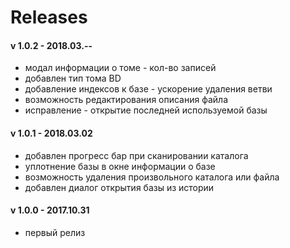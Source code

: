 # Releases


#### v 1.0.2 - 2018.03.--

- модал информации о томе - кол-во записей
- добавлен тип тома BD
- добавление индексов к базе - ускорение удаления ветви
- возможность редактирования описания файла
- исправление - открытие последней используемой базы


#### v 1.0.1 - 2018.03.02

- добавлен прогресс бар при сканировании каталога
- уплотнение базы в окне информации о базе
- возможность удаления произвольного каталога или файла
- добавлен диалог открытия базы из истории


#### v 1.0.0 - 2017.10.31

- первый релиз